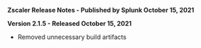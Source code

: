 **Zscaler Release Notes - Published by Splunk October 15, 2021**


**Version 2.1.5 - Released October 15, 2021**

* Removed unnecessary build artifacts
